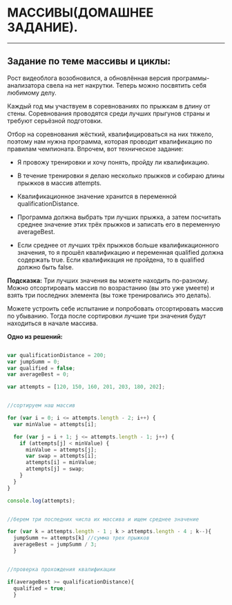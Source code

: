 # МАССИВЫ(ДОМАШНЕЕ ЗАДАНИЕ).
***
## Задание по теме массивы и циклы:

Рост видеоблога возобновился, а обновлённая версия программы-анализатора свела на нет накрутки. Теперь можно посвятить себя любимому делу.

Каждый год мы участвуем в соревнованиях по прыжкам в длину от стены. Соревнования проводятся среди лучших прыгунов страны и требуют серьёзной подготовки.

Отбор на соревнования жёсткий, квалифицироваться на них тяжело, поэтому нам нужна программа, которая проводит квалификацию по правилам чемпионата. Впрочем, вот техническое задание:

- Я провожу тренировки и хочу понять, пройду ли квалификацию.

- В течение тренировки я делаю несколько прыжков и собираю длины прыжков в массив attempts.

- Квалификационное значение хранится в переменной qualificationDistance.

- Программа должна выбрать три лучших прыжка, а затем посчитать среднее значение этих трёх прыжков и записать его в переменную averageBest.

- Если среднее от лучших трёх прыжков больше квалификационного значения, то я прошёл квалификацию и переменная qualified должна содержать true. Если квалификация не пройдена, то в qualified должно быть false.

**Подсказка:** Три лучших значения вы можете находить по-разному. Можно отсортировать массив по возрастанию (вы это уже умеете) и взять три последних элемента (вы тоже тренировались это делать).

Можете устроить себе испытание и попробовать отсортировать массив по убыванию. Тогда после сортировки лучшие три значения будут находиться в начале массива.

**Одно из решений:**
```javascript

var qualificationDistance = 200;
var jumpSumm = 0;
var qualified = false;
var averageBest = 0;

var attempts = [120, 150, 160, 201, 203, 180, 202];


//сортируем наш массив

for (var i = 0; i <= attempts.length - 2; i++) {
  var minValue = attempts[i];

  for (var j = i + 1; j <= attempts.length - 1; j++) {
    if (attempts[j] < minValue) {
      minValue = attempts[j];
      var swap = attempts[i];
      attempts[i] = minValue;
      attempts[j] = swap;
    }
  }
}

console.log(attempts);


//берем три последних числа их массива и ищем среднее значение

for (var k = attempts.length - 1 ; k > attempts.length - 4 ; k--){
  jumpSumm += attempts[k] //сумма трех прыжков
  averageBest = jumpSumm / 3;
  }


//проверка прохождения квалификации

if(averageBest >= qualificationDistance){
  qualified = true;
  }
```
